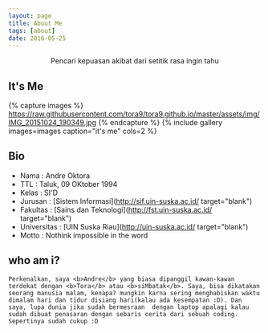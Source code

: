 ```yaml
---
layout: page
title: About Me
tags: [about]
date: 2016-05-25
---
```

<center>Pencari kepuasan akibat dari setitik rasa ingin tahu</center>

## It's Me
{% capture images %}
https://raw.githubusercontent.com/tora9/tora9.github.io/master/assets/img/IMG_20151024_190349.jpg
{% endcapture %}
{% include gallery images=images caption="it's me" cols=2 %}

## Bio
* Nama          : Andre Oktora
* TTL           : Taluk, 09 OKtober 1994 <br>
* Kelas         : SI'D <br>
* Jurusan       : [Sistem Informasi](http://sif.uin-suska.ac.id/ target="blank")<br>
* Fakultas      : [Sains dan Teknologi](http://fst.uin-suska.ac.id/ target="blank")<br>
* Universitas   : [UIN Suska Riau](http://uin-suska.ac.id/ target="blank")<br>
* Motto         : Nothink impossible in the word

## who am i?
    Perkenalkan, saya <b>Andre</b> yang biasa dipanggil kawan-kawan terdekat dengan <b>Tora</b> atau <b>siMbatak</b>. Saya, bisa dikatakan seorang manusia malam, kenapa? mungkin karna sering menghabiskan waktu dimalam hari dan tidur disiang hari(kalau ada kesempatan :D). Dan saya, lupa dunia jika sudah bermesraan  dengan laptop apalagi kalau sudah dibuat penasaran dengan sebaris cerita dari sebuah coding. Sepertinya sudah cukup :D

